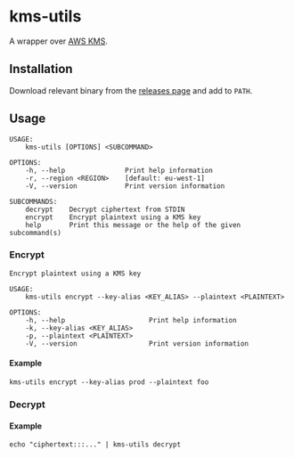 # kms-utils

A wrapper over [AWS KMS](https://aws.amazon.com/kms/).

## Installation

Download relevant binary from
the [releases page](https://github.com/momirza/kms-utils/releases)
and add to `PATH`.

## Usage

```
USAGE:
    kms-utils [OPTIONS] <SUBCOMMAND>

OPTIONS:
    -h, --help               Print help information
    -r, --region <REGION>    [default: eu-west-1]
    -V, --version            Print version information

SUBCOMMANDS:
    decrypt    Decrypt ciphertext from STDIN
    encrypt    Encrypt plaintext using a KMS key
    help       Print this message or the help of the given subcommand(s)
```

### Encrypt

```
Encrypt plaintext using a KMS key

USAGE:
    kms-utils encrypt --key-alias <KEY_ALIAS> --plaintext <PLAINTEXT>

OPTIONS:
    -h, --help                     Print help information
    -k, --key-alias <KEY_ALIAS>
    -p, --plaintext <PLAINTEXT>
    -V, --version                  Print version information
```

#### Example

```console
kms-utils encrypt --key-alias prod --plaintext foo
```

### Decrypt

#### Example

```console
echo "ciphertext:::..." | kms-utils decrypt 
```

